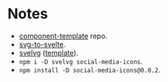 # Notes

- [component-template](https://github.com/sveltejs/component-template) repo.
- [svg-to-svelte](https://github.com/metonym/svg-to-svelte).
- [svelvg](https://github.com/metonym/svelvg) ([template](https://github.com/metonym/svelvg/tree/master/template)).
- `npm i -D svelvg social-media-icons`.
- `npm install -D social-media-icons@0.0.2`.
